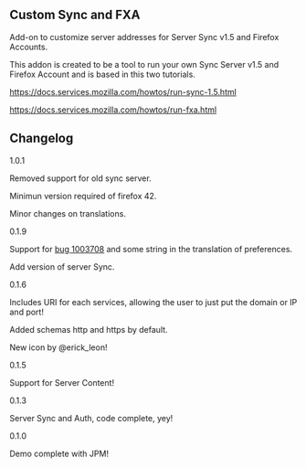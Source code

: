 Custom Sync and FXA
--------------------

Add-on to customize server addresses for Server Sync v1.5 and Firefox Accounts.

This addon is created to be a tool to run your own Sync Server v1.5 and Firefox Account and is based in this two tutorials.

https://docs.services.mozilla.com/howtos/run-sync-1.5.html

https://docs.services.mozilla.com/howtos/run-fxa.html

Changelog
----------
1.0.1

Removed support for old sync server.

Minimun version required of firefox 42.

Minor changes on translations.

0.1.9

Support for [bug 1003708](https://bugzilla.mozilla.org/show_bug.cgi?id=1003708) and some string in the translation of preferences.

Add version of server Sync.

0.1.6

Includes URI for each services, allowing the user to just put the domain or IP and port!

Added schemas http and https by default.

New icon by @erick_leon!

0.1.5

Support for Server Content!

0.1.3

Server Sync and Auth, code complete, yey!

0.1.0

Demo complete with JPM!
